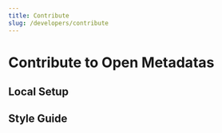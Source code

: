 ```yaml
---
title: Contribute
slug: /developers/contribute
---
```


# Contribute to Open Metadatas


## Local Setup 


## Style Guide 